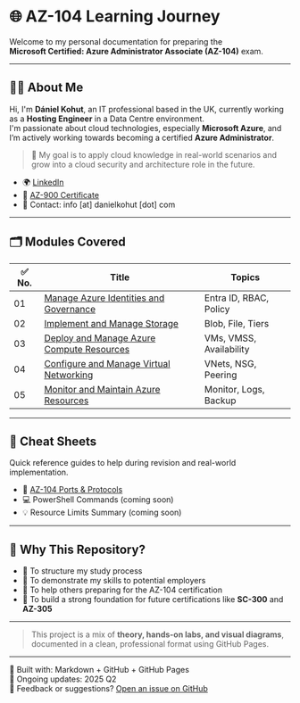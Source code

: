 # 🌐 AZ-104 Learning Journey

Welcome to my personal documentation for preparing the  
**Microsoft Certified: Azure Administrator Associate (AZ-104)** exam.

---

## 🙋‍♂️ About Me

Hi, I'm **Dániel Kohut**, an IT professional based in the UK, currently working as a **Hosting Engineer** in a Data Centre environment.  
I'm passionate about cloud technologies, especially **Microsoft Azure**, and I’m actively working towards becoming a certified **Azure Administrator**.

> 📌 My goal is to apply cloud knowledge in real-world scenarios and grow into a cloud security and architecture role in the future.

- 🌍 [LinkedIn](https://www.linkedin.com/in/daniel-kohut)
- 📜 [AZ-900 Certificate](https://learn.microsoft.com/en-gb/users/danielkohut-6824/credentials/3c2c56cb96b4107e)
- 💼 Contact: info [at] danielkohut [dot] com

---

## 🗂️ Modules Covered

| ✅ No. | Title | Topics |
|--------|-------|--------|
| 01 | [Manage Azure Identities and Governance](01_identity.md) | Entra ID, RBAC, Policy |
| 02 | [Implement and Manage Storage](02_storage.md) | Blob, File, Tiers |
| 03 | [Deploy and Manage Azure Compute Resources](03_compute.md) | VMs, VMSS, Availability |
| 04 | [Configure and Manage Virtual Networking](04_networking.md) | VNets, NSG, Peering |
| 05 | [Monitor and Maintain Azure Resources](05_monitoring.md) | Monitor, Logs, Backup |

---

## 🧠 Cheat Sheets

Quick reference guides to help during revision and real-world implementation.

- 📄 [AZ-104 Ports & Protocols](cheat-sheet.md)
- 💻 PowerShell Commands (coming soon)
- 💡 Resource Limits Summary (coming soon)

---

## 🧪 Why This Repository?

- 🔹 To structure my study process
- 🔹 To demonstrate my skills to potential employers
- 🔹 To help others preparing for the AZ-104 certification
- 🔹 To build a strong foundation for future certifications like **SC-300** and **AZ-305**

---

> This project is a mix of **theory, hands-on labs, and visual diagrams**, documented in a clean, professional format using GitHub Pages.

---

🧰 Built with: Markdown + GitHub + GitHub Pages  
📆 Ongoing updates: 2025 Q2  
💬 Feedback or suggestions? [Open an issue on GitHub](https://github.com/DanielKohut/az-104-learning-journey/issues)
